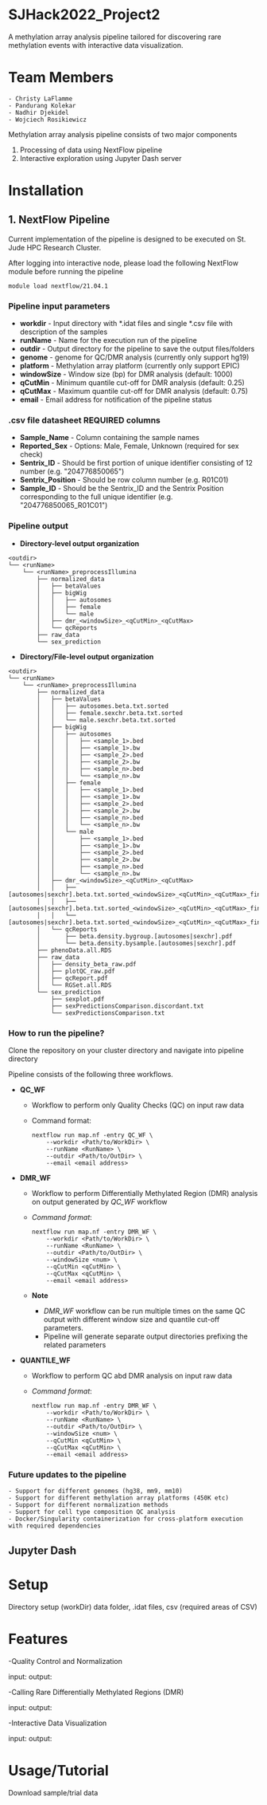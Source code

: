 # **SJHack2022_Project2**
A methylation array analysis pipeline tailored for discovering rare methylation events with interactive data visualization.

# **Team Members**

    - Christy LaFlamme
    - Pandurang Kolekar
    - Nadhir Djekidel
    - Wojciech Rosikiewicz

Methylation array analysis pipeline consists of two major components

1. Processing of data using NextFlow pipeline
2. Interactive exploration using Jupyter Dash server

# **Installation**
 
## **1. NextFlow Pipeline**

Current implementation of the pipeline is designed to be executed on St. Jude HPC Research Cluster.

After logging into interactive node, please load the following NextFlow module before running the pipeline

```
module load nextflow/21.04.1
```

### **Pipeline input parameters**

* **workdir**    - Input directory with *.idat files and single *.csv file with description of the samples
* **runName**    - Name for the execution run of the pipeline
* **outdir**     - Output directory for the pipeline to save the output files/folders
* **genome**     - genome for QC/DMR analysis (currently only support hg19)
* **platform**   - Methylation array platform (currently only support EPIC)
* **windowSize** - Window size (bp) for DMR analysis (default: 1000)
* **qCutMin**    - Minimum quantile cut-off for DMR analysis (default: 0.25)
* **qCutMax**    - Maximum quantile cut-off for DMR analysis (default: 0.75)
* **email**      - Email address for notification of the pipeline status

### **.csv file datasheet REQUIRED columns**

* **Sample_Name**       - Column containing the sample names
* **Reported_Sex**      - Options: Male, Female, Unknown (required for sex check)
* **Sentrix_ID**        - Should be first portion of unique identifier consisting of 12 number (e.g. "204776850065")
* **Sentrix_Position**  - Should be row column number (e.g. R01C01)
* **Sample_ID**         - Should be the Sentrix_ID and the Sentrix Position corresponding to the full unique identifier (e.g. "204776850065_R01C01") 

### **Pipeline output**

* **Directory-level output organization**

```
<outdir>
└── <runName>
    └── <runName>_preprocessIllumina
        ├── normalized_data
        │   ├── betaValues
        │   ├── bigWig
        │   │   ├── autosomes
        │   │   ├── female
        │   │   └── male
        │   ├── dmr_<windowSize>_<qCutMin>_<qCutMax>
        │   └── qcReports
        ├── raw_data
        └── sex_prediction
```

* **Directory/File-level output organization**

```
<outdir>
└── <runName>
    └── <runName>_preprocessIllumina
        ├── normalized_data
        │   ├── betaValues
        │   │   ├── autosomes.beta.txt.sorted
        │   │   ├── female.sexchr.beta.txt.sorted
        │   │   └── male.sexchr.beta.txt.sorted
        │   ├── bigWig
        │   │   ├── autosomes
        │   │   │   ├── <sample_1>.bed
        │   │   │   ├── <sample_1>.bw
        │   │   │   ├── <sample_2>.bed
        │   │   │   ├── <sample_2>.bw
        │   │   │   ├── <sample_n>.bed
        │   │   │   └── <sample_n>.bw
        │   │   ├── female
        │   │   │   ├── <sample_1>.bed
        │   │   │   ├── <sample_1>.bw
        │   │   │   ├── <sample_2>.bed
        │   │   │   ├── <sample_2>.bw
        │   │   │   ├── <sample_n>.bed
        │   │   │   └── <sample_n>.bw
        │   │   └── male
        │   │       ├── <sample_1>.bed
        │   │       ├── <sample_1>.bw
        │   │       ├── <sample_2>.bed
        │   │       ├── <sample_2>.bw
        │   │       ├── <sample_n>.bed
        │   │       └── <sample_n>.bw
        │   ├── dmr_<windowSize>_<qCutMin>_<qCutMax>
        │   │   ├── [autosomes|sexchr].beta.txt.sorted_<windowSize>_<qCutMin>_<qCutMax>_findEpivariation.txt
        │   │   ├── [autosomes|sexchr].beta.txt.sorted_<windowSize>_<qCutMin>_<qCutMax>_findEpivariation.txt.sig
        │   │   └── [autosomes|sexchr].beta.txt.sorted_<windowSize>_<qCutMin>_<qCutMax>_findEpivariation.txt.sig_dmr.txt
        │   └── qcReports
        │       ├── beta.density.bygroup.[autosomes|sexchr].pdf
        │       └── beta.density.bysample.[autosomes|sexchr].pdf
        ├── phenoData.all.RDS
        ├── raw_data
        │   ├── density_beta_raw.pdf
        │   ├── plotQC_raw.pdf
        │   ├── qcReport.pdf
        │   └── RGSet.all.RDS
        └── sex_prediction
            ├── sexplot.pdf
            ├── sexPredictionsComparison.discordant.txt
            └── sexPredictionsComparison.txt
```

### **How to run the pipeline?**

Clone the repository on your cluster directory and navigate into pipeline directory

Pipeline consists of the following three workflows.


- **QC_WF**
    * Workflow to perform only Quality Checks (QC) on input raw data
    * Command format:
    
        ```
        nextflow run map.nf -entry QC_WF \
            --workdir <Path/to/WorkDir> \
            --runName <RunName> \
            --outdir <Path/to/OutDir> \
            --email <email address>
        ```
    
- **DMR_WF**
    * Workflow to perform Differentially Methylated Region (DMR) analysis on output generated by _QC_WF_ workflow
    * _Command format_:
    
    
        ```
        nextflow run map.nf -entry DMR_WF \
            --workdir <Path/to/WorkDir> \
            --runName <RunName> \
            --outdir <Path/to/OutDir> \
            --windowSize <num> \
            --qCutMin <qCutMin> \
            --qCutMax <qCutMin> \
            --email <email address>
        ```
        
    * **Note**
    
        - _DMR_WF_ workflow can be run multiple times on the same QC output with different window size and quantile cut-off parameters.
        - Pipeline will generate separate output directories prefixing the related parameters
    
- **QUANTILE_WF**
    * Workflow to perform QC abd DMR analysis on input raw data
    * _Command format_:
    
    
        ```
        nextflow run map.nf -entry DMR_WF \
            --workdir <Path/to/WorkDir> \
            --runName <RunName> \
            --outdir <Path/to/OutDir> \
            --windowSize <num> \
            --qCutMin <qCutMin> \
            --qCutMax <qCutMin> \
            --email <email address>
        ```

### **Future updates to the pipeline**
    - Support for different genomes (hg38, mm9, mm10)
    - Support for different methylation array platforms (450K etc)
    - Support for different normalization methods
    - Support for cell type composition QC analysis
    - Docker/Singularity containerization for cross-platform execution with required dependencies

## Jupyter Dash 

# Setup
Directory setup (workDir)
data folder, .idat files, csv (required areas of CSV)

# Features
-Quality Control and Normalization


input:
output:

-Calling Rare Differentially Methylated Regions (DMR) 


input:
output:

-Interactive Data Visualization


input:
output:

# Usage/Tutorial
Download sample/trial data

